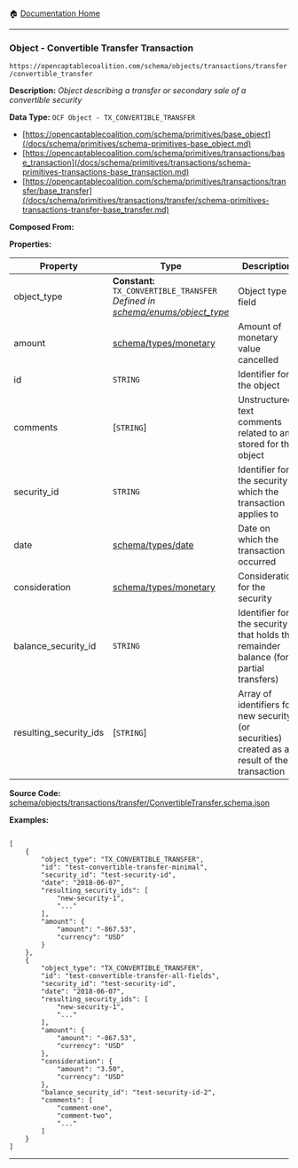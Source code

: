 :house: [Documentation Home](/README.md)

---

### Object - Convertible Transfer Transaction

`https://opencaptablecoalition.com/schema/objects/transactions/transfer/convertible_transfer`

**Description:** _Object describing a transfer or secondary sale of a convertible security_

**Data Type:** `OCF Object - TX_CONVERTIBLE_TRANSFER`

- [https://opencaptablecoalition.com/schema/primitives/base_object](/docs/schema/primitives/schema-primitives-base_object.md)
- [https://opencaptablecoalition.com/schema/primitives/transactions/base_transaction](/docs/schema/primitives/transactions/schema-primitives-transactions-base_transaction.md)
- [https://opencaptablecoalition.com/schema/primitives/transactions/transfer/base_transfer](/docs/schema/primitives/transactions/transfer/schema-primitives-transactions-transfer-base_transfer.md)

**Composed From:**

**Properties:**

| Property               | Type                                                                                                                                | Description                                                                                  | Required   |
| ---------------------- | ----------------------------------------------------------------------------------------------------------------------------------- | -------------------------------------------------------------------------------------------- | ---------- |
| object_type            | **Constant:** `TX_CONVERTIBLE_TRANSFER`</br>_Defined in [schema/enums/object_type](/docs/schema/enums/schema-enums-object_type.md)_ | Object type field                                                                            | `REQUIRED` |
| amount                 | [schema/types/monetary](/docs/schema/types/schema-types-monetary.md)                                                                | Amount of monetary value cancelled                                                           | `REQUIRED` |
| id                     | `STRING`                                                                                                                            | Identifier for the object                                                                    | `REQUIRED` |
| comments               | [`STRING`]</br>                                                                                                                     | Unstructured text comments related to and stored for the object                              | -          |
| security_id            | `STRING`                                                                                                                            | Identifier for the security which the transaction applies to                                 | `REQUIRED` |
| date                   | [schema/types/date](/docs/schema/types/schema-types-date.md)                                                                        | Date on which the transaction occurred                                                       | `REQUIRED` |
| consideration          | [schema/types/monetary](/docs/schema/types/schema-types-monetary.md)                                                                | Consideration for the security                                                               | -          |
| balance_security_id    | `STRING`                                                                                                                            | Identifier for the security that holds the remainder balance (for partial transfers)         | -          |
| resulting_security_ids | [`STRING`]</br>                                                                                                                     | Array of identifiers for new security (or securities) created as a result of the transaction | `REQUIRED` |

**Source Code:** [schema/objects/transactions/transfer/ConvertibleTransfer.schema.json](/schema/objects/transactions/transfer/ConvertibleTransfer.schema.json)

**Examples:**

```

[
    {
        "object_type": "TX_CONVERTIBLE_TRANSFER",
        "id": "test-convertible-transfer-minimal",
        "security_id": "test-security-id",
        "date": "2018-06-07",
        "resulting_security_ids": [
            "new-security-1",
            "..."
        ],
        "amount": {
            "amount": "-867.53",
            "currency": "USD"
        }
    },
    {
        "object_type": "TX_CONVERTIBLE_TRANSFER",
        "id": "test-convertible-transfer-all-fields",
        "security_id": "test-security-id",
        "date": "2018-06-07",
        "resulting_security_ids": [
            "new-security-1",
            "..."
        ],
        "amount": {
            "amount": "-867.53",
            "currency": "USD"
        },
        "consideration": {
            "amount": "3.50",
            "currency": "USD"
        },
        "balance_security_id": "test-security-id-2",
        "comments": [
            "comment-one",
            "comment-two",
            "..."
        ]
    }
]

```

---
